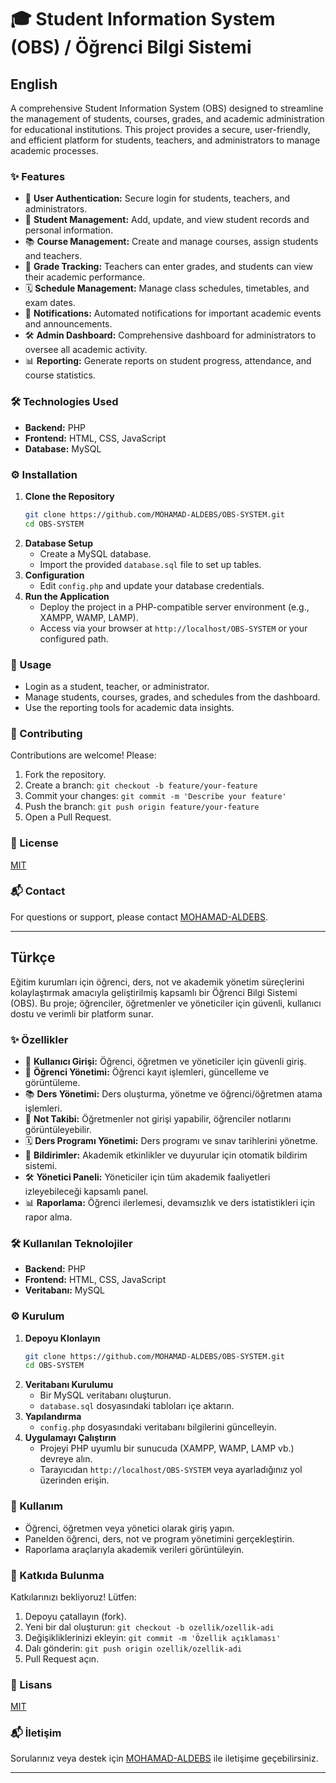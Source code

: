 # 🎓 Student Information System (OBS) / Öğrenci Bilgi Sistemi

## English

A comprehensive Student Information System (OBS) designed to streamline the management of students, courses, grades, and academic administration for educational institutions. This project provides a secure, user-friendly, and efficient platform for students, teachers, and administrators to manage academic processes.

### ✨ Features

- 🔑 **User Authentication:** Secure login for students, teachers, and administrators.
- 🏫 **Student Management:** Add, update, and view student records and personal information.
- 📚 **Course Management:** Create and manage courses, assign students and teachers.
- 📝 **Grade Tracking:** Teachers can enter grades, and students can view their academic performance.
- 🗓️ **Schedule Management:** Manage class schedules, timetables, and exam dates.
- 🔔 **Notifications:** Automated notifications for important academic events and announcements.
- 🛠️ **Admin Dashboard:** Comprehensive dashboard for administrators to oversee all academic activity.
- 📊 **Reporting:** Generate reports on student progress, attendance, and course statistics.

### 🛠️ Technologies Used

- **Backend:** PHP
- **Frontend:** HTML, CSS, JavaScript
- **Database:** MySQL

### ⚙️ Installation

1. **Clone the Repository**
   ```bash
   git clone https://github.com/MOHAMAD-ALDEBS/OBS-SYSTEM.git
   cd OBS-SYSTEM
   ```
2. **Database Setup**
   - Create a MySQL database.
   - Import the provided `database.sql` file to set up tables.
3. **Configuration**
   - Edit `config.php` and update your database credentials.
4. **Run the Application**
   - Deploy the project in a PHP-compatible server environment (e.g., XAMPP, WAMP, LAMP).
   - Access via your browser at `http://localhost/OBS-SYSTEM` or your configured path.

### 🚦 Usage

- Login as a student, teacher, or administrator.
- Manage students, courses, grades, and schedules from the dashboard.
- Use the reporting tools for academic data insights.

### 🤝 Contributing

Contributions are welcome! Please:
1. Fork the repository.
2. Create a branch: `git checkout -b feature/your-feature`
3. Commit your changes: `git commit -m 'Describe your feature'`
4. Push the branch: `git push origin feature/your-feature`
5. Open a Pull Request.

### 📝 License

[MIT](LICENSE)

### 📬 Contact

For questions or support, please contact [MOHAMAD-ALDEBS](https://github.com/MOHAMAD-ALDEBS).

---

## Türkçe

Eğitim kurumları için öğrenci, ders, not ve akademik yönetim süreçlerini kolaylaştırmak amacıyla geliştirilmiş kapsamlı bir Öğrenci Bilgi Sistemi (OBS). Bu proje; öğrenciler, öğretmenler ve yöneticiler için güvenli, kullanıcı dostu ve verimli bir platform sunar.

### ✨ Özellikler

- 🔑 **Kullanıcı Girişi:** Öğrenci, öğretmen ve yöneticiler için güvenli giriş.
- 🏫 **Öğrenci Yönetimi:** Öğrenci kayıt işlemleri, güncelleme ve görüntüleme.
- 📚 **Ders Yönetimi:** Ders oluşturma, yönetme ve öğrenci/öğretmen atama işlemleri.
- 📝 **Not Takibi:** Öğretmenler not girişi yapabilir, öğrenciler notlarını görüntüleyebilir.
- 🗓️ **Ders Programı Yönetimi:** Ders programı ve sınav tarihlerini yönetme.
- 🔔 **Bildirimler:** Akademik etkinlikler ve duyurular için otomatik bildirim sistemi.
- 🛠️ **Yönetici Paneli:** Yöneticiler için tüm akademik faaliyetleri izleyebileceği kapsamlı panel.
- 📊 **Raporlama:** Öğrenci ilerlemesi, devamsızlık ve ders istatistikleri için rapor alma.

### 🛠️ Kullanılan Teknolojiler

- **Backend:** PHP
- **Frontend:** HTML, CSS, JavaScript
- **Veritabanı:** MySQL

### ⚙️ Kurulum

1. **Depoyu Klonlayın**
   ```bash
   git clone https://github.com/MOHAMAD-ALDEBS/OBS-SYSTEM.git
   cd OBS-SYSTEM
   ```
2. **Veritabanı Kurulumu**
   - Bir MySQL veritabanı oluşturun.
   - `database.sql` dosyasındaki tabloları içe aktarın.
3. **Yapılandırma**
   - `config.php` dosyasındaki veritabanı bilgilerini güncelleyin.
4. **Uygulamayı Çalıştırın**
   - Projeyi PHP uyumlu bir sunucuda (XAMPP, WAMP, LAMP vb.) devreye alın.
   - Tarayıcıdan `http://localhost/OBS-SYSTEM` veya ayarladığınız yol üzerinden erişin.

### 🚦 Kullanım

- Öğrenci, öğretmen veya yönetici olarak giriş yapın.
- Panelden öğrenci, ders, not ve program yönetimini gerçekleştirin.
- Raporlama araçlarıyla akademik verileri görüntüleyin.

### 🤝 Katkıda Bulunma

Katkılarınızı bekliyoruz! Lütfen:
1. Depoyu çatallayın (fork).
2. Yeni bir dal oluşturun: `git checkout -b ozellik/ozellik-adi`
3. Değişikliklerinizi ekleyin: `git commit -m 'Özellik açıklaması'`
4. Dalı gönderin: `git push origin ozellik/ozellik-adi`
5. Pull Request açın.

### 📝 Lisans

[MIT](LICENSE)

### 📬 İletişim

Sorularınız veya destek için [MOHAMAD-ALDEBS](https://github.com/MOHAMAD-ALDEBS) ile iletişime geçebilirsiniz.

---

